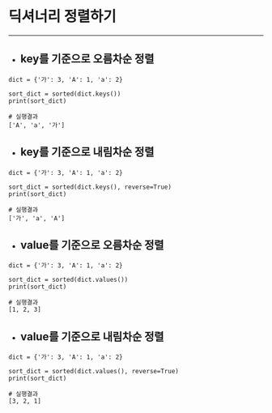 # 딕셔너리 정렬하기

--------------------------------
* ## key를 기준으로 오름차순 정렬
~~~
dict = {'가': 3, 'A': 1, 'a': 2}

sort_dict = sorted(dict.keys())
print(sort_dict)

# 실행결과
['A', 'a', '가']
~~~

* ## key를 기준으로 내림차순 정렬
~~~
dict = {'가': 3, 'A': 1, 'a': 2}

sort_dict = sorted(dict.keys(), reverse=True)
print(sort_dict)

# 실행결과
['가', 'a', 'A']
~~~

* ## value를 기준으로 오름차순 정렬
~~~
dict = {'가': 3, 'A': 1, 'a': 2}

sort_dict = sorted(dict.values())
print(sort_dict)

# 실행결과
[1, 2, 3]
~~~

* ## value를 기준으로 내림차순 정렬
~~~
dict = {'가': 3, 'A': 1, 'a': 2}

sort_dict = sorted(dict.values(), reverse=True)
print(sort_dict)

# 실행결과
[3, 2, 1]
~~~



